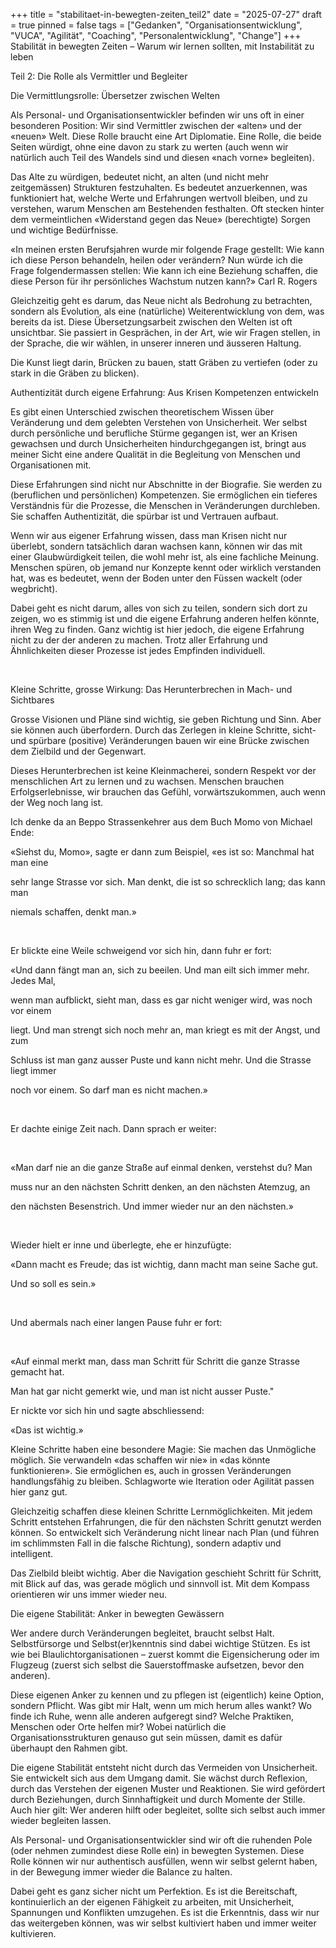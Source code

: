 +++
title = "stabilitaet-in-bewegten-zeiten_teil2"
date = "2025-07-27"
draft = true
pinned = false
tags = ["Gedanken", "Organisationsentwicklung", "VUCA", "Agilität", "Coaching", "Personalentwicklung", "Change"]
+++
Stabilität in bewegten Zeiten – Warum wir lernen sollten, mit Instabilität zu leben

Teil 2: Die Rolle als Vermittler und Begleiter

Die Vermittlungsrolle: Übersetzer zwischen Welten

Als Personal- und Organisationsentwickler befinden wir uns oft in einer besonderen Position: Wir sind Vermittler zwischen der «alten» und der «neuen» Welt. Diese Rolle braucht eine Art Diplomatie. Eine Rolle, die beide Seiten würdigt, ohne eine davon zu stark zu werten (auch wenn wir natürlich auch Teil des Wandels sind und diesen «nach vorne» begleiten).

Das Alte zu würdigen, bedeutet nicht, an alten (und nicht mehr zeitgemässen) Strukturen festzuhalten. Es bedeutet anzuerkennen, was funktioniert hat, welche Werte und Erfahrungen wertvoll bleiben, und zu verstehen, warum Menschen am Bestehenden festhalten. Oft stecken hinter dem vermeintlichen «Widerstand gegen das Neue» (berechtigte) Sorgen und wichtige Bedürfnisse.

«In meinen ersten Berufsjahren wurde mir folgende Frage gestellt: Wie kann ich diese Person behandeln, heilen oder verändern? Nun würde ich die Frage folgendermassen stellen: Wie kann ich eine Beziehung schaffen, die diese Person für ihr persönliches Wachstum nutzen kann?» Carl R. Rogers

Gleichzeitig geht es darum, das Neue nicht als Bedrohung zu betrachten, sondern als Evolution, als eine (natürliche) Weiterentwicklung von dem, was bereits da ist. Diese Übersetzungsarbeit zwischen den Welten ist oft unsichtbar. Sie passiert in Gesprächen, in der Art, wie wir Fragen stellen, in der Sprache, die wir wählen, in unserer inneren und äusseren Haltung.

Die Kunst liegt darin, Brücken zu bauen, statt Gräben zu vertiefen (oder zu stark in die Gräben zu blicken).

Authentizität durch eigene Erfahrung: Aus Krisen Kompetenzen entwickeln

Es gibt einen Unterschied zwischen theoretischem Wissen über Veränderung und dem gelebten Verstehen von Unsicherheit. Wer selbst durch persönliche und berufliche Stürme gegangen ist, wer an Krisen gewachsen und durch Unsicherheiten hindurchgegangen ist, bringt aus meiner Sicht eine andere Qualität in die Begleitung von Menschen und Organisationen mit.

Diese Erfahrungen sind nicht nur Abschnitte in der Biografie. Sie werden zu (beruflichen und persönlichen) Kompetenzen. Sie ermöglichen ein tieferes Verständnis für die Prozesse, die Menschen in Veränderungen durchleben. Sie schaffen Authentizität, die spürbar ist und Vertrauen aufbaut.

Wenn wir aus eigener Erfahrung wissen, dass man Krisen nicht nur überlebt, sondern tatsächlich daran wachsen kann, können wir das mit einer Glaubwürdigkeit teilen, die wohl mehr ist, als eine fachliche Meinung. Menschen spüren, ob jemand nur Konzepte kennt oder wirklich verstanden hat, was es bedeutet, wenn der Boden unter den Füssen wackelt (oder wegbricht).

Dabei geht es nicht darum, alles von sich zu teilen, sondern sich dort zu zeigen, wo es stimmig ist und die eigene Erfahrung anderen helfen könnte, ihren Weg zu finden. Ganz wichtig ist hier jedoch, die eigene Erfahrung nicht zu der der anderen zu machen. Trotz aller Erfahrung und Ähnlichkeiten dieser Prozesse ist jedes Empfinden individuell. 

 

Kleine Schritte, grosse Wirkung: Das Herunterbrechen in Mach- und Sichtbares

Grosse Visionen und Pläne sind wichtig, sie geben Richtung und Sinn. Aber sie können auch überfordern. Durch das Zerlegen in kleine Schritte, sicht- und spürbare (positive) Veränderungen bauen wir eine Brücke zwischen dem Zielbild und der Gegenwart.

Dieses Herunterbrechen ist keine Kleinmacherei, sondern Respekt vor der menschlichen Art zu lernen und zu wachsen. Menschen brauchen Erfolgserlebnisse, wir brauchen das Gefühl, vorwärtszukommen, auch wenn der Weg noch lang ist. 

Ich denke da an Beppo Strassenkehrer aus dem Buch Momo von Michael Ende: 

«Siehst du, Momo», sagte er dann zum Beispiel, «es ist so: Manchmal hat man eine

sehr lange Strasse vor sich. Man denkt, die ist so schrecklich lang; das kann man

niemals schaffen, denkt man.»

 

Er blickte eine Weile schweigend vor sich hin, dann fuhr er fort:

«Und dann fängt man an, sich zu beeilen. Und man eilt sich immer mehr. Jedes Mal,

wenn man aufblickt, sieht man, dass es gar nicht weniger wird, was noch vor einem

liegt. Und man strengt sich noch mehr an, man kriegt es mit der Angst, und zum

Schluss ist man ganz ausser Puste und kann nicht mehr. Und die Strasse liegt immer

noch vor einem. So darf man es nicht machen.»

 

Er dachte einige Zeit nach. Dann sprach er weiter:

 

«Man darf nie an die ganze Straße auf einmal denken, verstehst du? Man

muss nur an den nächsten Schritt denken, an den nächsten Atemzug, an

den nächsten Besenstrich. Und immer wieder nur an den nächsten.»

 

Wieder hielt er inne und überlegte, ehe er hinzufügte:

«Dann macht es Freude; das ist wichtig, dann macht man seine Sache gut.

Und so soll es sein.»

 

Und abermals nach einer langen Pause fuhr er fort:

 

«Auf einmal merkt man, dass man Schritt für Schritt die ganze Strasse gemacht hat.

Man hat gar nicht gemerkt wie, und man ist nicht ausser Puste."

Er nickte vor sich hin und sagte abschliessend:

«Das ist wichtig.»

Kleine Schritte haben eine besondere Magie: Sie machen das Unmögliche möglich. Sie verwandeln «das schaffen wir nie» in «das könnte funktionieren». Sie ermöglichen es, auch in grossen Veränderungen handlungsfähig zu bleiben. Schlagworte wie Iteration oder Agilität passen hier ganz gut. 

Gleichzeitig schaffen diese kleinen Schritte Lernmöglichkeiten. Mit jedem Schritt entstehen Erfahrungen, die für den nächsten Schritt genutzt werden können. So entwickelt sich Veränderung nicht linear nach Plan (und führen im schlimmsten Fall in die falsche Richtung), sondern adaptiv und intelligent. 

Das Zielbild bleibt wichtig. Aber die Navigation geschieht Schritt für Schritt, mit Blick auf das, was gerade möglich und sinnvoll ist. Mit dem Kompass orientieren wir uns immer wieder neu. 

Die eigene Stabilität: Anker in bewegten Gewässern

Wer andere durch Veränderungen begleitet, braucht selbst Halt. Selbstfürsorge und Selbst(er)kenntnis sind dabei wichtige Stützen. Es ist wie bei Blaulichtorganisationen – zuerst kommt die Eigensicherung oder im Flugzeug (zuerst sich selbst die Sauerstoffmaske aufsetzen, bevor den anderen).

Diese eigenen Anker zu kennen und zu pflegen ist (eigentlich) keine Option, sondern Pflicht. Was gibt mir Halt, wenn um mich herum alles wankt? Wo finde ich Ruhe, wenn alle anderen aufgeregt sind? Welche Praktiken, Menschen oder Orte helfen mir? Wobei natürlich die Organisationsstrukturen genauso gut sein müssen, damit es dafür überhaupt den Rahmen gibt. 

Die eigene Stabilität entsteht nicht durch das Vermeiden von Unsicherheit. Sie entwickelt sich aus dem Umgang damit. Sie wächst durch Reflexion, durch das Verstehen der eigenen Muster und Reaktionen. Sie wird gefördert durch Beziehungen, durch Sinnhaftigkeit und durch Momente der Stille. Auch hier gilt: Wer anderen hilft oder begleitet, sollte sich selbst auch immer wieder begleiten lassen.

Als Personal- und Organisationsentwickler sind wir oft die ruhenden Pole (oder nehmen zumindest diese Rolle ein) in bewegten Systemen. Diese Rolle können wir nur authentisch ausfüllen, wenn wir selbst gelernt haben, in der Bewegung immer wieder die Balance zu halten.

Dabei geht es ganz sicher nicht um Perfektion. Es ist die Bereitschaft, kontinuierlich an der eigenen Fähigkeit zu arbeiten, mit Unsicherheit, Spannungen und Konflikten umzugehen. Es ist die Erkenntnis, dass wir nur das weitergeben können, was wir selbst kultiviert haben und immer weiter kultivieren.